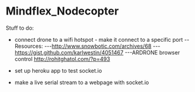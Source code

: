 Mindflex_Nodecopter
===================


Stuff to do:

- connect drone to a wifi hotspot - make it connect to a specific port
--Resources:
---http://www.snowbotic.com/archives/68
---https://gist.github.com/karlwestin/4051467
---ARDRONE browser control
http://rohitghatol.com/?p=493
- set up heroku app to test socket.io

- make a live serial stream to a webpage with socket.io

